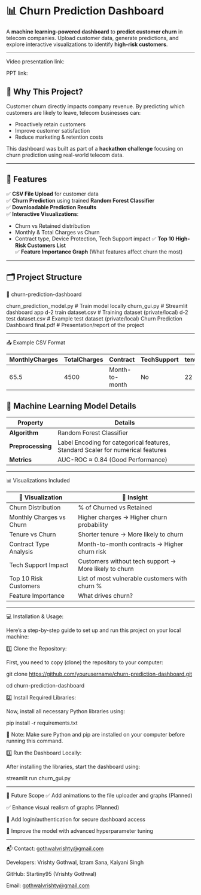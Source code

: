 # 📊 Churn Prediction Dashboard

A **machine learning-powered dashboard** to **predict customer churn** in telecom companies. Upload customer data, generate predictions, and explore interactive visualizations to identify **high-risk customers**.

---
Video presentation link:

PPT link:

## 🌟 Why This Project?

Customer churn directly impacts company revenue. By predicting which customers are likely to leave, telecom businesses can:

- Proactively retain customers
- Improve customer satisfaction
- Reduce marketing & retention costs

This dashboard was built as part of a **hackathon challenge** focusing on churn prediction using real-world telecom data.

---

## 🚀 Features

✅ **CSV File Upload** for customer data  
✅ **Churn Prediction** using trained **Random Forest Classifier**  
✅ **Downloadable Prediction Results**  
✅ **Interactive Visualizations**:
- Churn vs Retained distribution
- Monthly & Total Charges vs Churn
- Contract type, Device Protection, Tech Support impact
✅ **Top 10 High-Risk Customers List**  
✅ **Feature Importance Graph** (What features affect churn the most)

---

## 🗂️ Project Structure

📁 churn-prediction-dashboard

 churn_prediction_model.py # Train model locally
 churn_gui.py # Streamlit dashboard app
 d-2 train dataset.csv # Training dataset (private/local)
 d-2 test dataset.csv # Example test dataset (private/local)
 Churn Prediction Dashboard final.pdf # Presentation/report of the project

_________________________________________________________________________________________________________

📤 Example CSV Format

| MonthlyCharges | TotalCharges | Contract       | TechSupport | tenure | DeviceProtection | ... |
| -------------- | ------------ | -------------- | ----------- | ------ | ---------------- | --- |
| 65.5           | 4500         | Month-to-month | No          | 22     | Yes              | ... |

## 🤖 Machine Learning Model Details

| **Property**     | **Details**                                                                     |
|------------------|-------------------------------------------------------------------------------- |
| **Algorithm**    | Random Forest Classifier                                                        |
| **Preprocessing**| Label Encoding for categorical features, Standard Scaler for numerical features |
| **Metrics**      | AUC-ROC ≈ 0.84 (Good Performance)                                               |

_________________________________________________________________________________________________________

📊 Visualizations Included

| 🔸 Visualization         | 📌 Insight                                           |
| ------------------------ | ----------------------------------------------------- |
| Churn Distribution       | % of Churned vs Retained                              |
| Monthly Charges vs Churn | Higher charges → Higher churn probability             |
| Tenure vs Churn          | Shorter tenure → More likely to churn                 |
| Contract Type Analysis   | Month-to-month contracts → Higher churn risk          |
| Tech Support Impact      | Customers without tech support → More likely to churn |
| Top 10 Risk Customers    | List of most vulnerable customers with churn %        |
| Feature Importance       | What drives churn?                                    |

_________________________________________________________________________________________________________


💻 Installation & Usage:

Here’s a step-by-step guide to set up and run this project on your local machine:

1️⃣ Clone the Repository:

First, you need to copy (clone) the repository to your computer:

git clone https://github.com/yourusername/churn-prediction-dashboard.git

cd churn-prediction-dashboard

2️⃣ Install Required Libraries:

Now, install all necessary Python libraries using:

pip install -r requirements.txt


📌 Note:
Make sure Python and pip are installed on your computer before running this command.


3️⃣ Run the Dashboard Locally:

After installing the libraries, start the dashboard using:

streamlit run churn_gui.py



______________________________________________________________________________________________________

🎯 Future Scope
✅ Add animations to the file uploader and graphs (Planned)

✅ Enhance visual realism of graphs (Planned)

🔐 Add login/authentication for secure dashboard access

🧠 Improve the model with advanced hyperparameter tuning

_______________________________________________________________________________________________________


📬 Contact: gothwalvrishty@gmail.com 

Developers: Vrishty Gothwal, Izram Sana, Kalyani Singh

GitHub: Startiny95 (Vrishty Gothwal)

Email: gothwalvrishty@gmail.com









